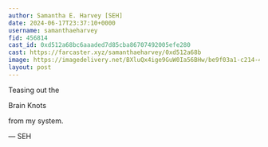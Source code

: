 ```yaml
---
author: Samantha E. Harvey [SEH]
date: 2024-06-17T23:37:10+0000
username: samanthaeharvey
fid: 456814
cast_id: 0xd512a68bc6aaaded7d85cba86707492005efe280
cast: https://farcaster.xyz/samanthaeharvey/0xd512a68b
image: https://imagedelivery.net/BXluQx4ige9GuW0Ia56BHw/be9f03a1-c214-4eab-e67b-f159faf07200/original
layout: post
---
```


Teasing
out
the

Brain
Knots

from my system.

— SEH

<img src='https://imagedelivery.net/BXluQx4ige9GuW0Ia56BHw/be9f03a1-c214-4eab-e67b-f159faf07200/original' alt='' referrerpolicy='no-referrer'/>
